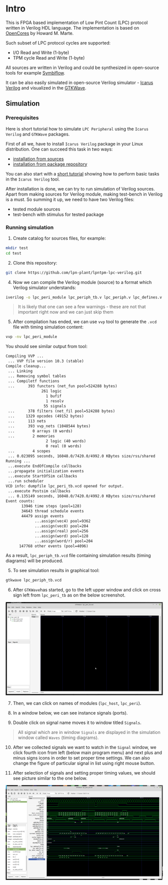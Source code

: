 # Intro

This is FPGA based implementation of Low Pint Count (LPC) protocol written in
Verilog HDL language. The implementation is based on
[OpenCores](https://opencores.org/websvn/listing?repname=wb_lpc&path=%2Fwb_lpc%2Ftrunk%2Frtl%2Fverilog%2F#path_wb_lpc_trunk_rtl_verilog_)
by Howard M. Marte.

Such subset of LPC protocol cycles are supported:

- I/O Read and Write (1-byte)
- TPM cycle Read and Write (1-byte)

All sources are written in Verilog and could be synthesized in open-source
tools for example [Symbiflow](https://github.com/SymbiFlow).

It can be also easily simulated in open-source Verilog simulator - [Icarus
Verilog](http://iverilog.icarus.com/) and visualized in the
[GTKWave](http://gtkwave.sourceforge.net/).

## Simulation

### Prerequisites

Here is short tutorial how to simulate `LPC Peripheral` using the
`Icarus Verilog` and `GTKWave` packages.

First of all we, have to install `Icarus Verilog` package in your Linux
distribution. One can succeed this task in two ways:

- [installation from sources](https://iverilog.fandom.com/wiki/Installation_Guide)
- [installation from package repository](https://zoomadmin.com/HowToInstall/UbuntuPackage/iverilog)

You can also start with a
[short tutorial](https://iverilog.fandom.com/wiki/Getting_Started) showing how
to perform basic tasks in the `Icarus Verilog` tool.

After installation is done, we can try to run simulation of Verilog sources.
Apart from making sources for Verilog module, making test-bench in Verilog is
a must. So summing it up, we need to have two Verilog files:
- tested module sources
- test-bench with stimulus for tested package

### Running simulation

1. Create catalog for sources files, for example:

```bash
mkdir test
cd test
```

2. Clone this repository:

```bash
git clone https://github.com/lpn-plant/lpntpm-lpc-verilog.git
```

4. Now we can compile the Verilog module (source) to a format which Verilog
   simulator understands:

```bash
iverilog -o lpc_peri_module lpc_periph_tb.v lpc_periph.v lpc_defines.v
```

> It is likely that one can see a few warnings - these are not that important
> right now and we can just skip them

5. After compilation has ended, we can use `vvp` tool to generate the `.vcd`
   file with timing simulation content:

```bash
vvp -nv lpc_peri_module
```

You should see similar output from tool:

```
Compiling VVP ...
 ... VVP file version 10.3 (stable)
Compile cleanup...
 ... Linking
 ... Removing symbol tables
 ... Compiletf functions
 ...      393 functors (net_fun pool=524288 bytes)
                261 logic
                  1 bufif
                  1 resolv
                 55 signals
 ...      378 filters (net_fil pool=524288 bytes)
 ...     1329 opcodes (49152 bytes)
 ...      113 nets
 ...      393 vvp_nets (1048544 bytes)
 ...        0 arrays (0 words)
 ...        2 memories
                  2 logic (40 words)
                  0 real (0 words)
 ...        4 scopes
 ... 0.023095 seconds, 16048.0/7420.0/4992.0 KBytes size/rss/shared
Running ...
 ...execute EndOfCompile callbacks
 ...propagate initialization events
 ...execute StartOfSim callbacks
 ...run scheduler
VCD info: dumpfile lpc_peri_tb.vcd opened for output.
 ...execute Postsim callbacks
 ... 0.135149 seconds, 16048.0/7420.0/4992.0 KBytes size/rss/shared
Event counts:
       13946 time steps (pool=128)
       34643 thread schedule events
       44479 assign events
             ...assign(vec4) pool=9362
             ...assign(vec8) pool=204
             ...assign(real) pool=256
             ...assign(word) pool=128
             ...assign(word/r) pool=204
      147768 other events (pool=4096)
```

As a result, `lpc_periph_tb.vcd` file containing simulation results (timing
diagrams) will be produced.

5. To see simulation results in graphical tool:

```bash
gtkwave lpc_periph_tb.vcd
```

6. After `GTKWave`has started, go to the left upper window and click on cross
   sign left from `lpc_peri_tb` as on the below screenshot.

![GTKWave after start](GTKWaveStart.png)

7. Then, we can click on names of modules (`lpc_host`, `lpc_peri`).

8. In a window below, we can see instance signals (ports).

9. Double click on signal name moves it to window titled `Signals`.

> All signal which are in window `Signals` are displayed in the simulation
> window called `Waves` (timing diagrams).

10. After we collected signals we want to watch in the `Signal` window, we
    click fourth icon from left (below main program menu) and next plus and
    minus signs icons in order to set proper time settings. We can also change
    the figure of particular signal in list using right mouse button.

11. After selection of signals and setting proper timing values, we should see
   picture similar to the one below.

![GTKWave simulation](GTKWaveSIM.png)

